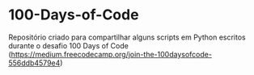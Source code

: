 # 100-Days-of-Code
Repositório criado para compartilhar alguns scripts em Python escritos durante o desafio 100 Days of Code (https://medium.freecodecamp.org/join-the-100daysofcode-556ddb4579e4) 
